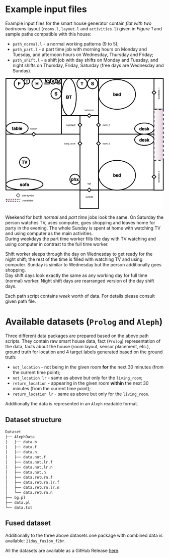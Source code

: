 # Example input files #
Example input files for the smart house generator contain *flat with two bedrooms* layout (`rooms.l`, `layout.l` and `activities.l`) given in *Figure 1* and sample paths compatible with this house:

* `path_normal.l` - a normal working patterns (9 to 5);
* `path_part.l` - a part time job with morning hours on Monday and Tuesday, and afternoon hours on Wednesday, Thursday and Friday;
* `path_shift.l` - a shift job with day shifts on Monday and Tuesday, and night shifts on Thursday, Friday, Saturday (free days are Wednesday and Sunday).

![*Figure 1*: Flat with two bedrooms.](blueprints/f2br.png "f2br")

Weekend for both *normal* and *part time* jobs look the same. On Saturday the person watches TV, uses computer, goes shopping and leaves home for party in the evening. The whole Sunday is spent at home with watching TV and using computer as the main activities.  
During weekdays the part time worker fills the day with TV watching and using computer in contrast to the full time worker.

Shift worker sleeps through the day on Wednesday to get ready for the night shift; the rest of the time is filled with watching TV and using computer. Sunday is similar to Wednesday but the person additionally goes shopping.  
Day shift days look exactly the same as any working day for full time (normal) worker. Night shift days are rearranged version of the day shift days.

Each path script contains *week* worth of data. For details please consult given path file.

# Available datasets (`Prolog` and `Aleph`) #
Three different data packages are prepared based on the above path scripts. They contain raw smart house data, fact (`Prolog`) representation of the data, facts about the house (room layout, sensor placement, etc.), ground truth for location and 4 target labels generated based on the ground truth:

* `not_location` - not being in the given room **for** the next 30 minutes (from the current time point);
* `not_location lr` - same as above but only for the `living_room`;
* `return_location` - appearing in the given room **within** the next 30 minutes (from the current time point);
* `return_location lr` - same as above but only for the `living_room`.

Additionally the data is represented in an `Aleph` readable format.

## Dataset structure ##
```
Dataset
├── AlephData
│   ├── data.b
│   ├── data.f
│   ├── data.n
│   ├── data.not.f
│   ├── data.not.lr.f
│   ├── data.not.lr.n
│   ├── data.not.n
│   ├── data.return.f
│   ├── data.return.lr.f
│   ├── data.return.lr.n
│   └── data.return.n
├── bg.pl
├── data.pl
└── data.txt
```

## Fused dataset ##
Additionally to the three above datasets one package with combined data is available: `21day_fusion_f2br`.

All the datasets are available as a GitHub Release [here](https://github.com/So-Cool/SHgen/releases).
